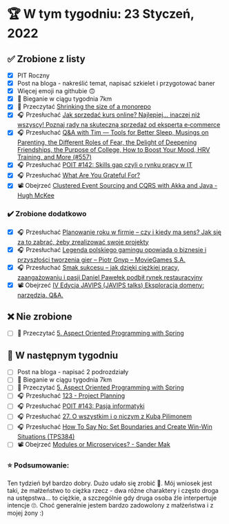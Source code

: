 # 🏆 W tym tygodniu: 23 Styczeń, 2022


## ✅ Zrobione z listy
- [x] PIT Roczny
- [x] Post na bloga - nakreślić temat, napisać szkielet i przygotować baner
- [x] Więcej emoji na githubie 🙃
- [x] 🏃 Bieganie w ciągu tygodnia 7km
- [x] 📗 Przeczytać [Shrinking the size of a monorepo](https://blog.allegro.tech/2022/01/shrinking-size-of-monorepo.html)
- [x] 🎧 Przesłuchać [Jak sprzedać kurs online? Najlepiej… inaczej niż wszyscy! Poznaj rady na skuteczną sprzedaż od eksperta e‑commerce](https://malawielkafirma.pl/jak-sprzedawac-kursy-online/?utm_source=podcast)
- [x] 🎧 Przesłuchać [Q&A with Tim — Tools for Better Sleep, Musings on Parenting, the Different Roles of Fear, the Delight of Deepening Friendships, the Purpose of College, How to Boost Your Mood, HRV Training, and More (#557)](https://tim.blog/2021/12/22/qa-with-tim-sleep-parenting-fear/)
- [x] 🎧 Przesłuchać [POIT #142: Skills gap czyli o rynku pracy w IT](https://porozmawiajmyoit.pl/poit-142-skills-gap-czyli-o-rynku-pracy-w-it/)
- [x] 🎧 Przesłuchać [What Are You Grateful For?](https://effortlessenglishshow.com/what-are-you-grateful-for)
- [x] 📽️ Obejrzeć [Clustered Event Sourcing and CQRS with Akka and Java - Hugh McKee](https://youtu.be/8BbRglKkD_0)

### ✔️ Zrobione dodatkowo
- [x] 🎧 Przesłuchać [Planowanie roku w firmie – czy i kiedy ma sens? Jak się za to zabrać, żeby zrealizować swoje projekty](https://malawielkafirma.pl/plan-roczny/)
- [x] 🎧 Przesłuchać [Legenda polskiego gamingu opowiada o biznesie i przyszłości tworzenia gier – Piotr Gnyp – MovieGames S.A.](https://zaprojektujswojezycie.pl/legenda-polskiego-gamingu-opowiada-o-biznesie-i-przyszlosci-tworzenia-gier-piotr-gnyp-moviegames-s-a/)
- [x] 🎧 Przesłuchać [Smak sukcesu – jak dzięki ciężkiej pracy, zaangażowaniu i pasji Daniel Pawełek podbił rynek restauracyjny](https://zaprojektujswojezycie.pl/smak-sukcesu-jak-dzieki-ciezkiej-pracy-zaangazowaniu-i-pasji-daniel-pawelek-podbil-rynek-restauracyjny/)
- [x] 📽️ Obejrzeć [IV Edycja JAVIPS (JAVIPS talks) Eksploracja domeny: narzędzia. Q&A.](https://youtu.be/2zMGJOIjsO4)

## ❌ Nie zrobione
- [ ] 📗 Przeczytać [5. Aspect Oriented Programming with Spring](https://docs.spring.io/spring-framework/docs/current/reference/html/core.html#aop)

## 📝 W następnym tygodniu
- [ ] Post na bloga - napisać 2 podrozdziały
- [ ] 🏃 Bieganie w ciągu tygodnia 7km
- [ ] 📗 Przeczytać [5. Aspect Oriented Programming with Spring](https://docs.spring.io/spring-framework/docs/current/reference/html/core.html#aop)
- [ ] 🎧 Przesłuchać [123 - Project Planning](https://www.programmingthrowdown.com/2021/12/123-project-planning.html)
- [ ] 🎧 Przesłuchać [POIT #143: Pasja informatyki](https://porozmawiajmyoit.pl/poit-143-pasja-informatyki/)
- [ ] 🎧 Przesłuchać [27. O wszystkim i o niczym z Kubą Pilimonem](https://bettersoftwaredesign.pl/episodes/27)
- [ ] 🎧 Przesłuchać [How To Say No: Set Boundaries and Create Win-Win Situations (TPS384)](https://www.asianefficiency.com/podcasts/384-setting-boundaries/)
- [ ] 📽️ Obejrzeć [Modules or Microservices? - Sander Mak](https://youtu.be/siHAu5sIIko)

### ⭐ Podsumowanie:
Ten tydzień był bardzo dobry. Dużo udało się zrobić 🙂. Mój wniosek jest taki, że małżeństwo to ciężka rzecz - dwa różne charaktery i często droga na ustępstwa... to ciężkie, a szczególnie gdy druga osoba źle interpertuje intencje 🙄. Choć generalnie jestem bardzo zadowolony z małżeństwa i z mojej żony :)
